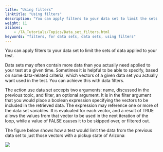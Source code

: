 ```yaml
--- 
title: "Using filters"
linktitle: "Using filters"
description: "You can apply filters to your data set to limit the sets of data applied to your test."
weight: 11
aliases: 
    - /TA_Tutorials/Topics/Data_set_filters.html
keywords: "filters, for data sets, data sets, using filters"
---
```


You can apply filters to your data set to limit the sets of data applied to your test.

Data sets may often contain more data than you actually need applied to your test at a given time. Sometimes it is helpful to be able to specify, based on some data-related criteria, which vectors of a given data set you actually want used in the test. You can achieve this with data filters.

The action [use data set](/automation-guide/action-based-testing-language/built-in-actions/test-support-actions/data-sets/use-data-set) accepts two arguments: name, discussed in the previous topic, and filter, an optional argument. It is in the filter argument that you would place a boolean expression specifying the vectors to be included in the retrieved data. The expression may reference one or more of the data set variables. It is evaluated for each vector, and a result of TRUE allows the values from that vector to be used in the next iteration of the loop, while a value of FALSE causes it to be skipped over, or filtered out.

The figure below shows how a test would limit the data from the previous data set to just those vectors with a pickup state of Arizona:

![](/images/TA4VS_Help/Images/TA4VS.Data_Sets.Test01_filter01.png)




